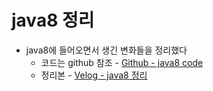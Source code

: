 # java8 정리

- java8에 들어오면서 생긴 변화들을 정리했다
  - 코드는 github 참조 - [Github - java8 code](https://github.com/choiwoonsik/Java8)
  - 정리본 - [Velog - java8 정리](https://velog.io/@dnstlr2933/series/java8-%EB%8D%94-%EC%9E%90%EB%B0%94)
